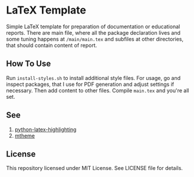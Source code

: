 # LaTeX Template

Simple LaTeX template for preparation of documentation or educational reports. There are main file, where all the package declaration lives and some tuning happens at `/main/main.tex` and subfiles at other directories, that should contain content of report.

## How To Use
Run `install-styles.sh` to install additional style files. For usage, go and inspect packages, that I use for PDF generation and adjust settings if necessary. Then add content to other files. Compile `main.tex` and you're all set.

## See
1. [python-latex-highlighting](https://github.com/olivierverdier/python-latex-highlighting)
2. [mtheme](https://github.com/matze/mtheme)

## License
This repository licensed under MIT License. See LICENSE file for details.
